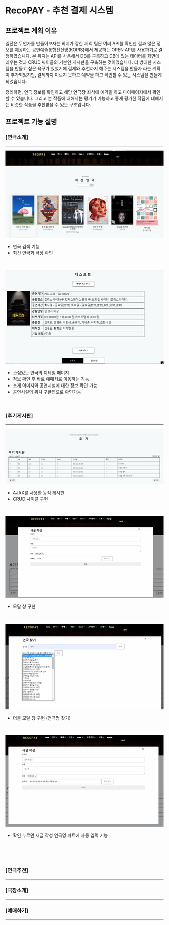 # RecoPAY - 추천 결제 시스템
## 프로젝트 계획 이유
일단은 무언가를 만들어보자는 의지가 강한 저희 팀은 여러 API를 확인한 결과 많은 정보를 제공하는 공연예술통합전산망(KOPIS)에서 제공하는 OPEN API를 사용하기로 결정하였습니다. 본 취지는 API를 사용해서 DB를 구축하고 DB에 있는 데이터를 화면에 띄우는 것과 CRUD 싸이클의 기본인 게시판을 구축하는 것이었습니다. 더 방대한 시스템을 만들고 싶은 욕구가 있었기에 결제와 추천까지 해주는 시스템을 만들자 라는 계획이 추가되었지만, 결제까지 이르지 못하고 예약을 하고 확인할 수 있는 시스템을 만들게 되었습니다.

정리하면, 연극 정보를 확인하고 해당 연극장 좌석에 예약을 하고 마이페이지에서 확인할 수 있습니다. 그리고 본 작품에 대해서는 평가가 가능하고 좋게 평가한 작품에 대해서는 비슷한 작품을 추천받을 수 있는 구조입니다.


## 프로젝트 기능 설명

### [연극소개] 
<hr/>
<p align="center"> <img src="img/th_1.JPG"></img> </p>

- 연극 검색 기능
- 최신 연극과 극장 확인 

<br/>
<p align="center"> <img src="img/th_2.JPG" width="600px" height="300px"></img> </p>

- 관심있는 연극의 디테일 페이지
- 정보 확인 후 바로 예매처로 이동하는 기능
- 소개 이미지와 공연시설에 대한 정보 확인 가능
- 공연시설의 위치 구글맵으로 확인가능


<br/>

### [후기게시판] 
<hr/>
<p align="center"> <img src="img/th_3.JPG"></img> </p>

- AJAX를 사용한 동적 게시판
- CRUD 사이클 구현

<br/>
<p align="center"> <img src="img/th_5.JPG"></img> </p>

- 모달 창 구현

<br/>
<p align="center"> <img src="img/th_6.JPG"></img> </p>

- 더블 모달 창 구현 (연극명 찾기)

<br/>
<p align="center"> <img src="img/th_7.JPG"></img> </p>

- 확인 누르면 새글 작성 연극명 파트에 자동 입력 기능



<br/>
<br/><br/>



### [연극추천] 
<hr/>



### [극장소개] 
<hr/>


### [예매하기] 
<hr/>
